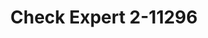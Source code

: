---
f_zip-code: 94401
f_state-code: CA
title: Check Expert 2-11296
f_phone: 650-548-9714
f_city-only: San Mateo
f_address: 505 East 4Th Avenue San Mateo
f_location-unique-id: '11296'
slug: check-expert-2-11296
updated-on: '2024-05-30T13:46:58.046Z'
created-on: '2024-05-30T13:36:59.803Z'
published-on: '2024-05-30T13:54:32.469Z'
f_city-state: cms/city/san-mateo-ca.md
f_company: cms/company/check-expert-2.md
f_state: cms/state/california.md
layout: '[payday-loan].html'
tags: payday-loan
---